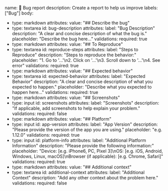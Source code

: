 name: 🐛 Bug report
description: Create a report to help us improve
labels: ["Bug"]
body:
  - type: markdown
    attributes:
      value: "## Describe the bug"
  - type: textarea
    id: bug-description
    attributes:
      label: "Bug Description"
      description: "A clear and concise description of what the bug is."
      placeholder: "Describe the bug here..."
    validations:
      required: true
  - type: markdown
    attributes:
      value: "## To Reproduce"
  - type: textarea
    id: reproduce-steps
    attributes:
      label: "Steps to Reproduce"
      description: "Steps to reproduce the behavior:"
      placeholder: "1. Go to '...'\n2. Click on '...'\n3. Scroll down to '...'\n4. See error"
    validations:
      required: true
  - type: markdown
    attributes:
      value: "## Expected behavior"
  - type: textarea
    id: expected-behavior
    attributes:
      label: "Expected Behavior"
      description: "A clear and concise description of what you expected to happen."
      placeholder: "Describe what you expected to happen here..."
    validations:
      required: true
  - type: markdown
    attributes:
      value: "## Screenshots"
  - type: input
    id: screenshots
    attributes:
      label: "Screenshots"
      description: "If applicable, add screenshots to help explain your problem."
    validations:
      required: false
  - type: markdown
    attributes:
      value: "## Platform"
  - type: input
    id: app-version
    attributes:
      label: "App Version"
      description: "Please provide the version of the app you are using."
      placeholder: "e.g. 1.12.0"
    validations:
      required: true
  - type: input
    id: platform-info
    attributes:
      label: "Additional Platform Information"
      description: "Please provide the following information:"
      placeholder: "Device: [e.g. iPhone6, PC, Pixel 3]\nOS: [e.g. iOS, Android, Windows, Linux, macOS]\nBrowser (if applicable): [e.g. Chrome, Safari]"
    validations:
      required: true
  - type: markdown
    attributes:
      value: "## Additional context"
  - type: textarea
    id: additional-context
    attributes:
      label: "Additional Context"
      description: "Add any other context about the problem here."
    validations:
      required: false
